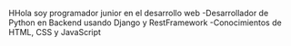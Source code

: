 HHola soy programador junior en el desarrollo web -Desarrollador de Python en Backend usando Django y RestFramework -Conocimientos de HTML, CSS y JavaScript
